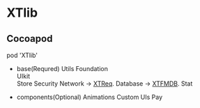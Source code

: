 # XTlib
## Cocoapod

pod 'XTlib'


* base(Requred)
    Utils
        Foundation            
        UIkit                     
        Store
        Security
    Network -> [XTReq](https://github.com/Akateason/XTReq).
    Database -> [XTFMDB](https://github.com/Akateason/XTFMDB).
    Stat

* components(Optional)
    Animations
    Custom UIs
    Pay

